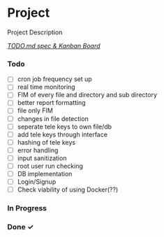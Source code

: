 # Project

Project Description

<em>[TODO.md spec & Kanban Board](https://bit.ly/3fCwKfM)</em>

### Todo

- [ ] cron job frequency set up  
- [ ] real time monitoring  
- [ ] FIM of every file and directory and sub directory  
- [ ] better report formatting  
- [ ] file only FIM  
- [ ] changes in file detection  
- [ ] seperate tele keys to own file/db  
- [ ] add tele keys through interface  
- [ ] hashing of tele keys  
- [ ] error handling  
- [ ] input sanitization  
- [ ] root user run checking  
- [ ] DB implementation  
- [ ] Login/Signup
- [ ] Check viability of using Docker(??)

### In Progress


### Done ✓


